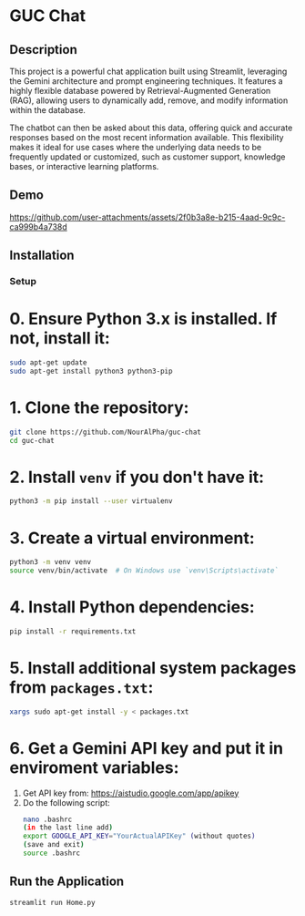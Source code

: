 # GUC Chat

## Description

This project is a powerful chat application built using Streamlit, leveraging the Gemini architecture and prompt engineering techniques. It features a highly flexible database powered by Retrieval-Augmented Generation (RAG), allowing users to dynamically add, remove, and modify information within the database.

The chatbot can then be asked about this data, offering quick and accurate responses based on the most recent information available. This flexibility makes it ideal for use cases where the underlying data needs to be frequently updated or customized, such as customer support, knowledge bases, or interactive learning platforms.

## Demo


https://github.com/user-attachments/assets/2f0b3a8e-b215-4aad-9c9c-ca999b4a738d



## Installation

### Setup

# 0. Ensure Python 3.x is installed. If not, install it:
```bash
sudo apt-get update
sudo apt-get install python3 python3-pip
```

# 1. Clone the repository:
```bash
git clone https://github.com/NourAlPha/guc-chat
cd guc-chat
```

# 2. Install `venv` if you don't have it:
```bash
python3 -m pip install --user virtualenv
```

# 3. Create a virtual environment:
```bash
python3 -m venv venv
source venv/bin/activate  # On Windows use `venv\Scripts\activate`
```

# 4. Install Python dependencies:
```bash
pip install -r requirements.txt
```

# 5. Install additional system packages from `packages.txt`:
```bash
xargs sudo apt-get install -y < packages.txt
```

# 6. Get a Gemini API key and put it in enviroment variables:
  1. Get API key from: https://aistudio.google.com/app/apikey
  2. Do the following script:
     ```bash
     nano .bashrc
     (in the last line add)
     export GOOGLE_API_KEY="YourActualAPIKey" (without quotes)
     (save and exit)
     source .bashrc
     ```

## Run the Application
```bash
streamlit run Home.py
```
